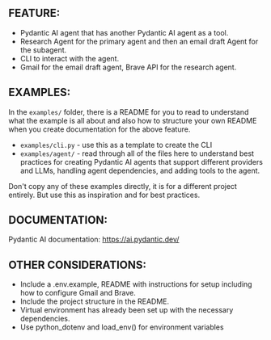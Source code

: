## FEATURE:

- Pydantic AI agent that has another Pydantic AI agent as a tool.
- Research Agent for the primary agent and then an email draft Agent for the subagent.
- CLI to interact with the agent.
- Gmail for the email draft agent, Brave API for the research agent.

## EXAMPLES:

In the `examples/` folder, there is a README for you to read to understand what the example is all about and also how to structure your own README when you create documentation for the above feature.

- `examples/cli.py` - use this as a template to create the CLI
- `examples/agent/` - read through all of the files here to understand best practices for creating Pydantic AI agents that support different providers and LLMs, handling agent dependencies, and adding tools to the agent.

Don't copy any of these examples directly, it is for a different project entirely. But use this as inspiration and for best practices.

## DOCUMENTATION:

Pydantic AI documentation: https://ai.pydantic.dev/

## OTHER CONSIDERATIONS:

- Include a .env.example, README with instructions for setup including how to configure Gmail and Brave.
- Include the project structure in the README.
- Virtual environment has already been set up with the necessary dependencies.
- Use python_dotenv and load_env() for environment variables
